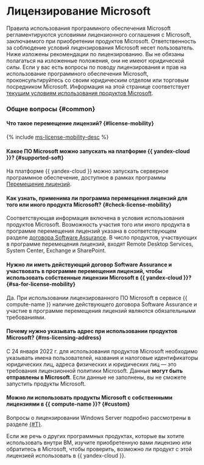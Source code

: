 # Лицензирование Microsoft

Правила использования программного обеспечения Microsoft регламентируются условиями лицензионного соглашения с Microsoft, заключаемого при приобретении продуктов Microsoft. Ответственность за соблюдение условий лицензирования Microsoft несет пользователь. Ниже изложены рекомендации по лицензированию. Вы не обязаны полагаться на изложенные положения, они не имеют юридической силы. Если у вас есть вопросы по поводу лицензирования и прав на использование программного обеспечения Microsoft, проконсультируйтесь со своим юридическим отделом или торговым посредником Microsoft. Информация на этой странице соответствует [текущим условиям использования продуктов Microsoft](https://www.microsoft.com/ru-ru/licensing/product-licensing/products).

### Общие вопросы {#common}

#### Что такое перемещение лицензий? {#license-mobility}

{% include [ms-license-mobility-desc](../../_includes/ms-license-mobility-desc.md) %}

#### Какое ПО Microsoft можно запускать на платформе {{ yandex-cloud }}? {#supported-soft}

На платформе {{ yandex-cloud }} можно запускать серверное программное обеспечение, доступное в рамках программы [Перемещение лицензий](https://www.microsoft.com/ru-ru/licensing/licensing-programs/software-assurance-license-mobility).


#### Как узнать, применима ли программа перемещения лицензий для того или иного продукта Microsoft? {#check-license-mobility}

Соответствующая информация включена в условия использования продуктов Microsoft. Возможность участия того или иного продукта в программе перемещения лицензий указана в соответствующем разделе [договора Software Assurance](https://www.microsoft.com/ru-ru/licensing/licensing-programs/software-assurance-license-mobility). В число продуктов, участвующих в программе перемещения лицензий, входят Remote Desktop Services, System Center, Exchange и SharePoint.


#### Нужно ли иметь действующий договор Software Assurance и участвовать в программе перемещения лицензий, чтобы использовать собственные лицензии Microsoft в {{ yandex-cloud }}? {#sa-for-license-mobility}

Да. При использовании лицензированного ПО Microsoft в сервисе {{ compute-name }} наличие действующего договора Software Assurance и участие в программе перемещения лицензий являются обязательными требованиями.

#### Почему нужно указывать адрес при использовании продуктов Microsoft? {#ms-licensing-address}

С 24 января 2022 г. для использования продуктов Microsoft необходимо указывать имена пользователей, названия и налоговые идентификаторы юридических лиц, адреса физических и юридических лиц — это требования лицензионной политики Microsoft. Данные **могут быть отправлены в Microsoft**. Если данные не заполнены, вы не сможете запустить продукты Microsoft.

#### Можно ли использовать продукты Microsoft с собственными лицензиями в {{ compute-name }}? {#custom}

Вопросы о лицензировании Windows Server подробно рассмотрены в разделе [{#T}](../../microsoft/byol.md).

Если же речь о других программных продуктах, которые вы хотите использовать внутри ВМ, изучите приобретенную вами лицензию или обратитесь в Microsoft, чтобы проверить, возможно ли продукт с этой лицензией использовать в {{ yandex-cloud }}.